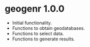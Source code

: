 # geogenr 1.0.0
* Initial functionality.
* Functions to obtain geodatabases.
* Functions to select data.
* Functions to generate results.

